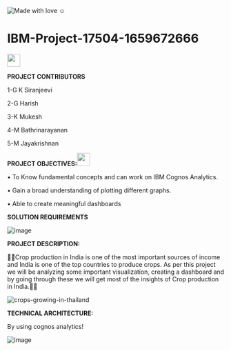 ![Made with love](https://user-images.githubusercontent.com/111339599/197379474-2fb78525-70a7-45b1-885e-e52327cbcf3f.png)
☺

# IBM-Project-17504-1659672666
 <img src="https://raw.githubusercontent.com/MartinHeinz/MartinHeinz/master/wave.gif" width="30px">


**PROJECT CONTRIBUTORS**


1-G K Siranjeevi

2-G Harish

3-K Mukesh

4-M Bathrinarayanan

5-M Jayakrishnan



**PROJECT OBJECTIVES:**<img src="https://media3.giphy.com/media/BtVpIOi3doaz3RE5w4/giphy.gif?cid=ecf05e47rkw5pzp7hc9nz6ue1646xz5f4s8ucn1gp6omn9d5&rid=giphy.gif&ct=s" width="30px">


•	To Know fundamental concepts and can work on IBM Cognos Analytics.

•	Gain a broad understanding of plotting different graphs.

•	Able to create meaningful dashboards

**SOLUTION REQUIREMENTS**

![image](https://user-images.githubusercontent.com/111339599/196188706-595bd7ae-39ac-4362-ae9e-154d62be8b74.png)




**PROJECT DESCRIPTION:**

🌱🌾Crop production in India is one of the most important sources of income and India is one of the top countries to produce crops. As per this project we will be analyzing some important visualization, creating a dashboard and by going through these we will get most of the insights of Crop production in India.🌾🌱


![crops-growing-in-thailand](https://user-images.githubusercontent.com/111339599/195016514-24efecef-255c-4aa8-b8f9-bebb000b015b.jpg)





**TECHNICAL ARCHITECTURE:**

By using cognos analytics!

![image](https://user-images.githubusercontent.com/111339599/195016970-b3192ada-18a0-491f-8296-440914ca0abf.png)
